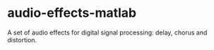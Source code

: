 # audio-effects-matlab
A set of audio effects for digital signal processing: delay, chorus and distortion.
